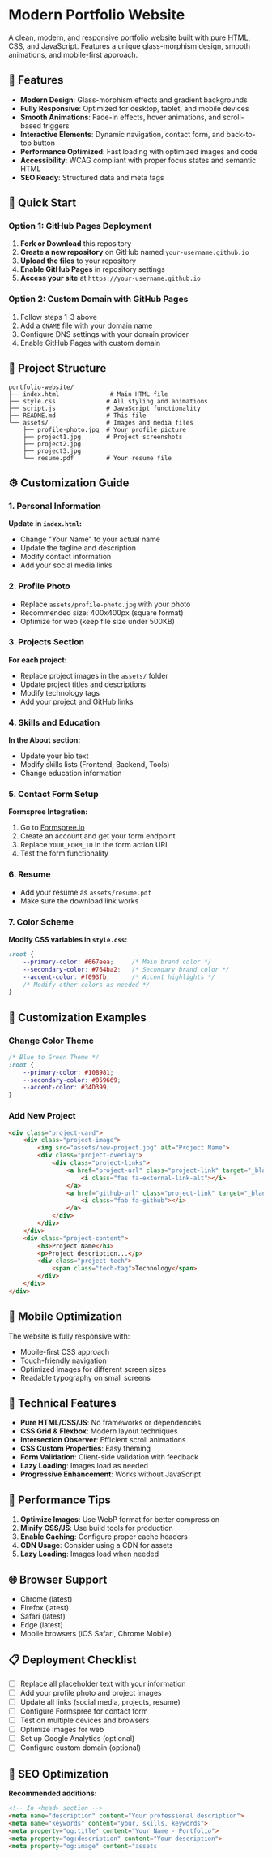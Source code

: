 # Modern Portfolio Website

A clean, modern, and responsive portfolio website built with pure HTML, CSS, and JavaScript. Features a unique glass-morphism design, smooth animations, and mobile-first approach.

## 🌟 Features

- **Modern Design**: Glass-morphism effects and gradient backgrounds
- **Fully Responsive**: Optimized for desktop, tablet, and mobile devices
- **Smooth Animations**: Fade-in effects, hover animations, and scroll-based triggers
- **Interactive Elements**: Dynamic navigation, contact form, and back-to-top button
- **Performance Optimized**: Fast loading with optimized images and code
- **Accessibility**: WCAG compliant with proper focus states and semantic HTML
- **SEO Ready**: Structured data and meta tags

## 🚀 Quick Start

### Option 1: GitHub Pages Deployment

1. **Fork or Download** this repository
2. **Create a new repository** on GitHub named `your-username.github.io`
3. **Upload the files** to your repository
4. **Enable GitHub Pages** in repository settings
5. **Access your site** at `https://your-username.github.io`

### Option 2: Custom Domain with GitHub Pages

1. Follow steps 1-3 above
2. Add a `CNAME` file with your domain name
3. Configure DNS settings with your domain provider
4. Enable GitHub Pages with custom domain

## 📁 Project Structure

```
portfolio-website/
├── index.html              # Main HTML file
├── style.css              # All styling and animations
├── script.js              # JavaScript functionality
├── README.md              # This file
└── assets/                # Images and media files
    ├── profile-photo.jpg  # Your profile picture
    ├── project1.jpg       # Project screenshots
    ├── project2.jpg
    ├── project3.jpg
    └── resume.pdf         # Your resume file
```

## ⚙️ Customization Guide

### 1. Personal Information

**Update in `index.html`:**
- Change "Your Name" to your actual name
- Update the tagline and description
- Modify contact information
- Add your social media links

### 2. Profile Photo

- Replace `assets/profile-photo.jpg` with your photo
- Recommended size: 400x400px (square format)
- Optimize for web (keep file size under 500KB)

### 3. Projects Section

**For each project:**
- Replace project images in the `assets/` folder
- Update project titles and descriptions
- Modify technology tags
- Add your project and GitHub links

### 4. Skills and Education

**In the About section:**
- Update your bio text
- Modify skills lists (Frontend, Backend, Tools)
- Change education information

### 5. Contact Form Setup

**Formspree Integration:**
1. Go to [Formspree.io](https://formspree.io)
2. Create an account and get your form endpoint
3. Replace `YOUR_FORM_ID` in the form action URL
4. Test the form functionality

### 6. Resume

- Add your resume as `assets/resume.pdf`
- Make sure the download link works

### 7. Color Scheme

**Modify CSS variables in `style.css`:**
```css
:root {
    --primary-color: #667eea;     /* Main brand color */
    --secondary-color: #764ba2;   /* Secondary brand color */
    --accent-color: #f093fb;      /* Accent highlights */
    /* Modify other colors as needed */
}
```

## 🎨 Customization Examples

### Change Color Theme
```css
/* Blue to Green Theme */
:root {
    --primary-color: #10B981;
    --secondary-color: #059669;
    --accent-color: #34D399;
}
```

### Add New Project
```html
<div class="project-card">
    <div class="project-image">
        <img src="assets/new-project.jpg" alt="Project Name">
        <div class="project-overlay">
            <div class="project-links">
                <a href="project-url" class="project-link" target="_blank">
                    <i class="fas fa-external-link-alt"></i>
                </a>
                <a href="github-url" class="project-link" target="_blank">
                    <i class="fab fa-github"></i>
                </a>
            </div>
        </div>
    </div>
    <div class="project-content">
        <h3>Project Name</h3>
        <p>Project description...</p>
        <div class="project-tech">
            <span class="tech-tag">Technology</span>
        </div>
    </div>
</div>
```

## 📱 Mobile Optimization

The website is fully responsive with:
- Mobile-first CSS approach
- Touch-friendly navigation
- Optimized images for different screen sizes
- Readable typography on small screens

## 🔧 Technical Features

- **Pure HTML/CSS/JS**: No frameworks or dependencies
- **CSS Grid & Flexbox**: Modern layout techniques
- **Intersection Observer**: Efficient scroll animations
- **CSS Custom Properties**: Easy theming
- **Form Validation**: Client-side validation with feedback
- **Lazy Loading**: Images load as needed
- **Progressive Enhancement**: Works without JavaScript

## 🚀 Performance Tips

1. **Optimize Images**: Use WebP format for better compression
2. **Minify CSS/JS**: Use build tools for production
3. **Enable Caching**: Configure proper cache headers
4. **CDN Usage**: Consider using a CDN for assets
5. **Lazy Loading**: Images load when needed

## 🌐 Browser Support

- Chrome (latest)
- Firefox (latest)
- Safari (latest)
- Edge (latest)
- Mobile browsers (iOS Safari, Chrome Mobile)

## 📋 Deployment Checklist

- [ ] Replace all placeholder text with your information
- [ ] Add your profile photo and project images
- [ ] Update all links (social media, projects, resume)
- [ ] Configure Formspree for contact form
- [ ] Test on multiple devices and browsers
- [ ] Optimize images for web
- [ ] Set up Google Analytics (optional)
- [ ] Configure custom domain (optional)

## 🎯 SEO Optimization

**Recommended additions:**
```html
<!-- In <head> section -->
<meta name="description" content="Your professional description">
<meta name="keywords" content="your, skills, keywords">
<meta property="og:title" content="Your Name - Portfolio">
<meta property="og:description" content="Your description">
<meta property="og:image" content="assets